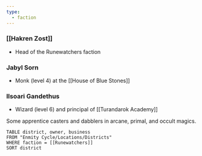 ```yaml
---
type:
  - faction
---
```

### [[Hakren Zost]] 
- Head of the Runewatchers faction 

### Jabyl Sorn 
- Monk (level 4) at the [[House of Blue Stones]]

### Ilsoari Gandethus 
- Wizard (level 6) and principal of [[Turandarok Academy]]

Some apprentice casters and dabblers in arcane, primal, and occult magics.


```dataview
TABLE district, owner, business 
FROM "Enmity Cycle/Locations/Districts"
WHERE faction = [[Runewatchers]]
SORT district
```
